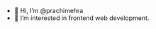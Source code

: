 - 👋 Hi, I’m @prachimehra
- 👀 I’m interested in frontend web development.

<!---
prachimehra/prachimehra is a ✨ special ✨ repository because its `README.md` (this file) appears on your GitHub profile.
You can click the Preview link to take a look at your changes.
--->
